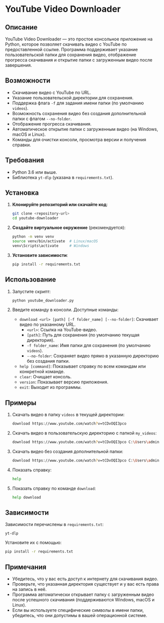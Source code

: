 # YouTube Video Downloader

## Описание
YouTube Video Downloader — это простое консольное приложение на Python, которое позволяет скачивать видео с YouTube по предоставленной ссылке. Программа поддерживает указание пользовательской папки для сохранения видео, отображение прогресса скачивания и открытие папки с загруженным видео после завершения.

## Возможности
- Скачивание видео с YouTube по URL.
- Указание пользовательской директории для сохранения.
- Поддержка флага `-f` для задания имени папки (по умолчанию `videos`).
- Возможность сохранения видео без создания дополнительной папки с флагом `--no-folder`.
- Отображение прогресса скачивания.
- Автоматическое открытие папки с загруженным видео (на Windows, macOS и Linux).
- Команды для очистки консоли, просмотра версии и получения справки.

## Требования
- Python 3.6 или выше.
- Библиотека `yt-dlp` (указана в `requirements.txt`).

## Установка
1. **Клонируйте репозиторий или скачайте код**:
   ```bash
   git clone <repository-url>
   cd youtube-downloader
   ```

2. **Создайте виртуальное окружение** (рекомендуется):
   ```bash
   python -m venv venv
   source venv/bin/activate  # Linux/macOS
   venv\Scripts\activate     # Windows
   ```

3. **Установите зависимости**:
   ```bash
   pip install -r requirements.txt
   ```

## Использование
1. Запустите скрипт:
   ```bash
   python youtube_downloader.py
   ```

2. Введите команду в консоли. Доступные команды:
   - `download <url> [path] [-f folder_name] [--no-folder]`: Скачивает видео по указанному URL.
     - `<url>`: Ссылка на YouTube-видео.
     - `[path]`: Путь для сохранения (по умолчанию текущая директория).
     - `-f folder_name`: Имя папки для сохранения (по умолчанию `videos`).
     - `--no-folder`: Сохраняет видео прямо в указанную директорию без создания папки.
   - `help [command]`: Показывает справку по всем командам или конкретной команде.
   - `clear`: Очищает консоль.
   - `version`: Показывает версию приложения.
   - `exit`: Выходит из программы.

## Примеры
1. Скачать видео в папку `videos` в текущей директории:
   ```bash
   download https://www.youtube.com/watch?v=tCDvOQI3pco
   ```

2. Скачать видео в пользовательскую директорию с папкой `my_videos`:
   ```bash
   download https://www.youtube.com/watch?v=tCDvOQI3pco C:\Users\admin\Desktop -f my_videos
   ```

3. Скачать видео без создания дополнительной папки:
   ```bash
   download https://www.youtube.com/watch?v=tCDvOQI3pco C:\Users\admin\Desktop --no-folder
   ```

4. Показать справку:
   ```bash
   help
   ```

5. Показать справку по команде `download`:
   ```bash
   help download
   ```

## Зависимости
Зависимости перечислены в `requirements.txt`:
```
yt-dlp
```

Установите их с помощью:
```bash
pip install -r requirements.txt
```

## Примечания
- Убедитесь, что у вас есть доступ к интернету для скачивания видео.
- Проверьте, что указанная директория существует и у вас есть права на запись в неё.
- Программа автоматически открывает папку с загруженным видео после успешного скачивания (поддерживаются Windows, macOS и Linux).
- Если вы используете специфические символы в имени папки, убедитесь, что они допустимы в вашей операционной системе.